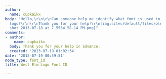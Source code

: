 ```yaml
---
author:
  name: cupkaikx
body: "Hello,\r\n\r\nCan someone help me identify what font is used in the west elm
  logo?\r\n\r\nThank you for your help!\r\n[img:sites/default/files/old-images/Screen
  shot 2013-07-18 at 7_5564.58.14 PM.png]"
comments:
- author:
    name: cupkaikx
  body: Thank you for your help in advance.
  created: '2013-07-19 01:02:34'
date: '2013-07-19 00:59:51'
node_type: font_id
title: West Elm Logo Font ID

---
```

